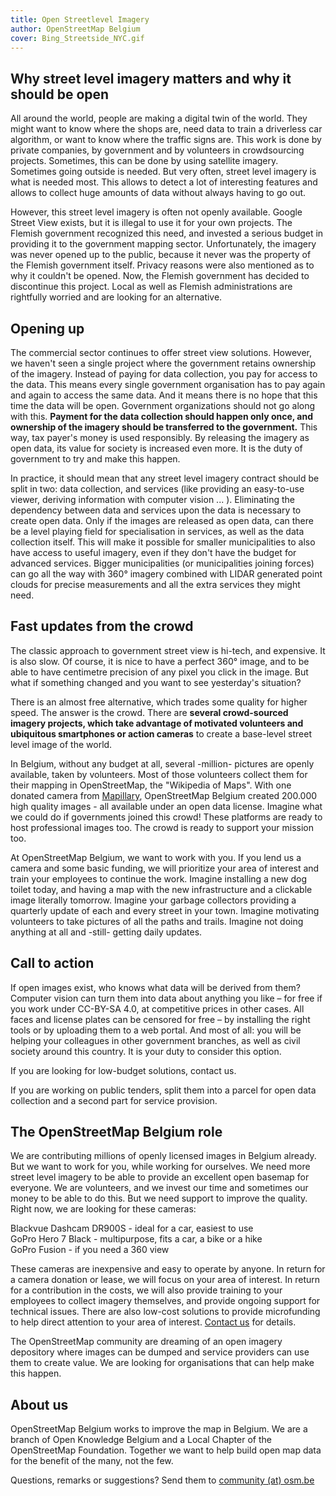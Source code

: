 ```yaml
---
title: Open Streetlevel Imagery
author: OpenStreetMap Belgium
cover: Bing_Streetside_NYC.gif
---
```



## Why street level imagery matters and why it should be open

All around the world, people are making a digital twin of the world. They might want to know where the shops are, need data to train a driverless car algorithm, or want to know where the traffic signs are. This work is done by private companies, by government and by volunteers in crowdsourcing projects. Sometimes, this can be done by using satellite imagery. Sometimes going outside is needed. But very often, street level imagery is what is needed most. This allows to detect a lot of interesting features and allows to collect huge amounts of data without always having to go out.

However, this street level imagery is often not openly available. Google Street View exists, but it is illegal to use it for your own projects. The Flemish government recognized this need, and invested a serious budget in providing it to the government mapping sector. Unfortunately, the imagery was never opened up to the public, because it never was the property of the Flemish government itself. Privacy reasons were also mentioned as to why it couldn't be opened. Now, the Flemish government has decided to discontinue this project. Local as well as Flemish administrations are rightfully worried and are looking for an alternative.

## Opening up

The commercial sector continues to offer street view solutions. However, we haven't seen a single project where the government retains ownership of the imagery. Instead of paying for data collection, you pay for access to the data. This means every single government organisation has to pay again and again to access the same data. And it means there is no hope that this time the data will be open. Government organizations should not go along with this. **Payment for the data collection should happen only once, and ownership of the imagery should be transferred to the government.** This way, tax payer's money is used responsibly. By releasing the imagery as open data, its value for society is increased even more. It is the duty of government to try and make this happen.

In practice, it should mean that any street level imagery contract should be split in two: data collection, and services (like providing an easy-to-use viewer, deriving information with computer vision ... ). Eliminating the dependency between data and services upon the data is necessary to create open data. Only if the images are released as open data, can there be a level playing field for specialisation in services, as well as the data collection itself. This will make it possible for smaller municipalities to also have access to useful imagery, even if they don't have the budget for advanced services. Bigger municipalities (or municipalities joining forces) can go all the way with 360° imagery combined with LIDAR generated point clouds for precise measurements and all the extra services they might need.

## Fast updates from the crowd

The classic approach to government street view is hi-tech, and expensive. It is also slow. Of course, it is nice to have a perfect 360° image, and to be able to have centimetre precision of any pixel you click in the image. But what if something changed and you want to see yesterday's situation?

There is an almost free alternative, which trades some quality for higher speed. The answer is the crowd. There are **several crowd-sourced imagery projects, which take advantage of motivated volunteers and ubiquitous smartphones or action cameras** to create a base-level street level image of the world.

In Belgium, without any budget at all, several -million- pictures are openly available, taken by volunteers. Most of those volunteers collect them for their mapping in OpenStreetMap, the "Wikipedia of Maps". With one donated camera from [Mapillary](https://www.mapillary.com/), OpenStreetMap Belgium created 200.000 high quality images - all available under an open data license. Imagine what we could do if governments joined this crowd! These platforms are ready to host professional images too. The crowd is ready to support your mission too.

At OpenStreetMap Belgium, we want to work with you. If you lend us a camera and some basic funding, we will prioritize your area of interest and train your employees to continue the work. Imagine installing a new dog toilet today, and having a map with the new infrastructure and a clickable image literally tomorrow. Imagine your garbage collectors providing a quarterly update of each and every street in your town. Imagine motivating volunteers to take pictures of all the paths and trails. Imagine not doing anything at all and -still- getting daily updates.

## Call to action

If open images exist, who knows what data will be derived from them? Computer vision can turn them into data about anything you like – for free if you work under CC-BY-SA 4.0, at competitive prices in other cases. All faces and license plates can be censored for free – by installing the right tools or by uploading them to a web portal. And most of all: you will be helping your colleagues in other government branches, as well as civil society around this country. It is your duty to consider this option.

If you are looking for low-budget solutions, contact us.

If you are working on public tenders, split them into a parcel for open data collection and a second part for service provision.

## The OpenStreetMap Belgium role

We are contributing millions of openly licensed images in Belgium already. But we want to work for you, while working for ourselves. We need more street level imagery to be able to provide an excellent open basemap for everyone. We are volunteers, and we invest our time and sometimes our money to be able to do this. But we need support to improve the quality. Right now, we are looking for these cameras:

Blackvue Dashcam DR900S - ideal for a car, easiest to use  
GoPro Hero 7 Black - multipurpose, fits a car, a bike or a hike  
GoPro Fusion - if you need a 360 view  

These cameras are inexpensive and easy to operate by anyone. In return for a camera donation or lease, we will focus on your area of interest. In return for a contribution in the costs, we will also provide training to your employees to collect imagery themselves, and provide ongoing support for technical issues. There are also low-cost solutions to provide microfunding to help direct attention to your area of interest. [Contact us](mailto:community@osm.be) for details.

The OpenStreetMap community are dreaming of an open imagery depository where images can be dumped and service providers can use them to create value. We are looking for organisations that can help make this happen.

## About us

OpenStreetMap Belgium works to improve the map in Belgium. We are a branch of Open Knowledge Belgium and a Local Chapter of the OpenStreetMap Foundation. Together we want to help build open map data for the benefit of the many, not the few.

Questions, remarks or suggestions? Send them to [community (at) osm.be](mailto:community@osm.be)
